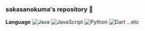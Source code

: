 ### sakasanokuma's repository 👋
  
**Language**
![Java](https://img.shields.io/badge/language-Java-yellow) ![JavaScript](https://img.shields.io/badge/language-JavaScript-green) ![Python](https://img.shields.io/badge/language-Python-blue) ![Dart](https://img.shields.io/badge/language-Dart-yellowgreen) ...etc
<!--
**nekotokurasu11/nekotokurasu11** is a ✨ _special_ ✨ repository because its `README.md` (this file) appears on your GitHub profile.

Here are some ideas to get you started:

- 🔭 I’m currently working on ...
- 🌱 I’m currently learning ...
- 👯 I’m looking to collaborate on ...
- 🤔 I’m looking for help with ...
- 💬 Ask me about ...
- 📫 How to reach me: ...
- 😄 Pronouns: ...
- ⚡ Fun fact: ...
-->
